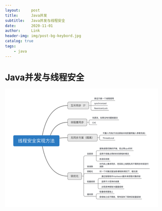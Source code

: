 ```yaml
---
layout:     post
title:      Java并发
subtitle:   Java并发与线程安全
date:       2020-11-01
author:     Link
header-img: img/post-bg-keybord.jpg
catalog: true
tags:
    - java
---
```

# Java并发与线程安全

![thread](/img/../../img/post-article-thread.png)